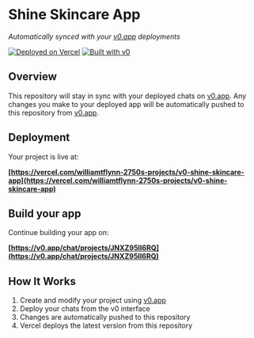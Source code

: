 # Shine Skincare App

*Automatically synced with your [v0.app](https://v0.app) deployments*

[![Deployed on Vercel](https://img.shields.io/badge/Deployed%20on-Vercel-black?style=for-the-badge&logo=vercel)](https://vercel.com/williamtflynn-2750s-projects/v0-shine-skincare-app)
[![Built with v0](https://img.shields.io/badge/Built%20with-v0.app-black?style=for-the-badge)](https://v0.app/chat/projects/JNXZ95Il6RQ)

## Overview

This repository will stay in sync with your deployed chats on [v0.app](https://v0.app).
Any changes you make to your deployed app will be automatically pushed to this repository from [v0.app](https://v0.app).

## Deployment

Your project is live at:

**[https://vercel.com/williamtflynn-2750s-projects/v0-shine-skincare-app](https://vercel.com/williamtflynn-2750s-projects/v0-shine-skincare-app)**

## Build your app

Continue building your app on:

**[https://v0.app/chat/projects/JNXZ95Il6RQ](https://v0.app/chat/projects/JNXZ95Il6RQ)**

## How It Works

1. Create and modify your project using [v0.app](https://v0.app)
2. Deploy your chats from the v0 interface
3. Changes are automatically pushed to this repository
4. Vercel deploys the latest version from this repository
